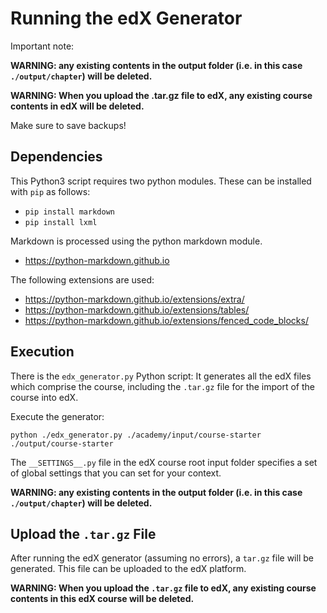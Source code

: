 # Running the edX Generator

Important note:

**WARNING: any existing contents in the output folder (i.e. in this case `./output/chapter`) will be deleted.**

**WARNING: When you upload the .tar.gz file to edX, any existing course contents in edX will be deleted.**

Make sure to save backups!


## Dependencies

This Python3 script requires two python modules. These can be installed with `pip` as follows:

* `pip install markdown`
* `pip install lxml`


Markdown is processed using the python markdown module.
- https://python-markdown.github.io

The following extensions are used:
- https://python-markdown.github.io/extensions/extra/
- https://python-markdown.github.io/extensions/tables/
- https://python-markdown.github.io/extensions/fenced_code_blocks/


## Execution

There is the `edx_generator.py` Python script:
It generates all the edX files which comprise the course, including the `.tar.gz` file for the import of the course into edX.

Execute the generator:

```
python ./edx_generator.py ./academy/input/course-starter ./output/course-starter
````

The `__SETTINGS__.py` file in the edX course root input folder specifies a set of global settings that you can set for your context. 

**WARNING: any existing contents in the output folder (i.e. in this case `./output/chapter`) will be deleted.**


## Upload the `.tar.gz` File

After running the edX generator (assuming no errors), a `tar.gz` file will be generated. This file can be uploaded to the edX platform.

**WARNING: When you upload the `.tar.gz` file to edX, any existing course contents in this edX course will be deleted.**
